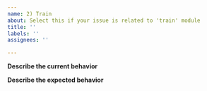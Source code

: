```yaml
---
name: 2) Train
about: Select this if your issue is related to 'train' module
title: ''
labels: ''
assignees: ''

---
```


**Describe the current behavior**  



**Describe the expected behavior**
